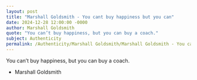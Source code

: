 ```yaml
---
layout: post
title: "Marshall Goldsmith - You cant buy happiness but you can"
date: 2024-12-28 12:00:00 -0000
author: Marshall Goldsmith
quote: "You can’t buy happiness, but you can buy a coach."
subject: Authenticity
permalink: /Authenticity/Marshall Goldsmith/Marshall Goldsmith - You cant buy happiness but you can
---
```


You can’t buy happiness, but you can buy a coach.

- Marshall Goldsmith
